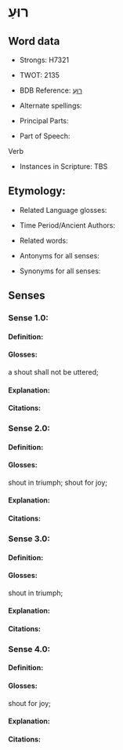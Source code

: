 # רוּעַ

<!-- Status: S2="NeedsEdits" -->
<!-- Lexica used for edits:   -->

## Word data

* Strongs: H7321

* TWOT: 2135

* BDB Reference: [רוּעַ](rc://en/bdb/dict/t.bo.aa)

* Alternate spellings:

* Principal Parts:

* Part of Speech:

Verb

* Instances in Scripture: TBS

## Etymology:

* Related Language glosses:

* Time Period/Ancient Authors:

* Related words:

* Antonyms for all senses:

* Synonyms for all senses:

## Senses

### Sense 1.0:

#### Definition:

#### Glosses:

a shout shall not be uttered; 

#### Explanation:

#### Citations:



### Sense 2.0:

#### Definition:

#### Glosses:

shout in triumph; shout for joy; 

#### Explanation:

#### Citations:



### Sense 3.0:

#### Definition:

#### Glosses:

shout in triumph; 

#### Explanation:

#### Citations:



### Sense 4.0:

#### Definition:

#### Glosses:

shout for joy; 

#### Explanation:

#### Citations:



